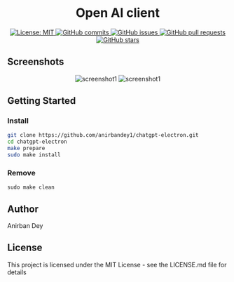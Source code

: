 <h1 align="center"> Open AI client </h1>

<p align="center">
  <a href="https://opensource.org/licenses/MIT">
    <img alt="License: MIT" src="https://img.shields.io/badge/License-MIT-blue.svg">
  </a>

  <a href="https://github.com/anirbandey1/chatgpt-electron/commits/master">
    <img alt="GitHub commits" src="https://img.shields.io/github/commit-activity/y/anirbandey1/chatgpt-electron?color=red&label=commits">
  </a>

  <a href="https://github.com/anirbandey1/chatgpt-electron/issues">
    <img alt="GitHub issues" src="https://img.shields.io/github/issues/anirbandey1/chatgpt-electron?color=important">
  </a>
  <a href="https://github.com/anirbandey1/chatgpt-electron/pulls">
    <img alt="GitHub pull requests" src="https://img.shields.io/github/issues-pr/anirbandey1/chatgpt-electron?color=blueviolet">
  </a>

  <a href="https://github.com/anirbandey1/chatgpt-electron/stargazers">
    <img alt="GitHub stars" src="https://img.shields.io/github/stars/anirbandey1/chatgpt-electron?style=social">
  </a>

</p>

## Screenshots
<div align="center" style=""> 

  <img alt="screenshot1" style="max-width:40vw;" src="https://anirbandey1.github.io/assets/chatgpt-electron/screenshots/screenshot1.png">
  <img alt="screenshot1" style="max-width:40vw;" src="https://anirbandey1.github.io/assets/chatgpt-electron/screenshots/screenshot2.png">

</div>

## Getting Started

### Install

```sh
git clone https://github.com/anirbandey1/chatgpt-electron.git
cd chatgpt-electron
make prepare
sudo make install
```

### Remove
```
sudo make clean
```


## Author

<a href = "https://anirbandey1.github.io/site" style="text-decoration: none; color: inherit;">Anirban Dey</a>

## License

This project is licensed under the MIT License - see the LICENSE.md file for details





